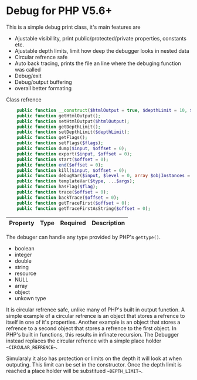 # Debug for PHP V5.6+

This is a simple debug print class, it's main features are  

 - Ajustable visibillity, print public/protected/private properties, constants etc.
 - Ajustable depth limits, limit how deep the debugger looks in nested data
 - Circular refrence safe
 - Auto back tracing, prints the file an line where the debuging function was called
 - Debug/exit
 - Debug/output buffering
 - overall better formating
 
 Class refrence
```php
	public function __construct($htmlOutput = true, $depthLimit = 10, $flags = self::SHOW_ALL);
	public function getHtmlOutput();
	public function setHtmlOutput($htmlOutput);
	public function getDepthLimit();
	public function setDepthLimit($depthLimit);
	public function getFlags();
	public function setFlags($flags);
	public function dump($input, $offset = 0);
	public function export($input, $offset = 0);
	public function start($offset = 0);
	public function end($offset = 0);
	public function kill($input, $offset = 0);
	public function debugVar($input, $level = 0, array $objInstances = array());
	public function templateVar($type, ...$args);
	public function hasFlag($flag);
	public function trace($offset = 0);
	public function backTrace($offset = 0);
	public function getTraceFirst($offset = 0);
	public function getTraceFirstAsString($offset = 0);	
```
 Property          |   Type   |   Required  | Description
 ----------------- | -------- | ----------- | ------------------------------------------------------


The debuger can handle any type provided by PHP's `gettype()`.

 - boolean
 - integer
 - double
 - string
 - resource
 - NULL
 - array
 - object
 - unkown type
 
It is circular refrence safe, unlike many of PHP's built in output function.  A simple example of a circular refrence is an object that stores a refrence to itself in one of it's properties.  Another example is an object that stores a refrence to a second object that stores a refrence to the first object.  In PHP's built in functions, this results in infinate recursion.  The Debugger instead replaces the circular refrence with a simple place holder `~CIRCULAR_REFRENCE~`.

Simularaly it also has protection or limits on the depth it will look at when outputing.  This limit can be set in the constructor.  Once the depth limit is reached a place holder will be substitued `~DEPTH_LIMIT~`.
 

